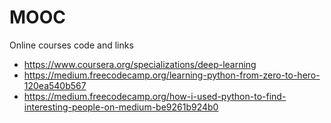 # MOOC
Online courses code and links

- https://www.coursera.org/specializations/deep-learning 
- https://medium.freecodecamp.org/learning-python-from-zero-to-hero-120ea540b567
- https://medium.freecodecamp.org/how-i-used-python-to-find-interesting-people-on-medium-be9261b924b0
